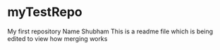# myTestRepo
My first repository
Name Shubham 
This is a readme file which is being edited to view how merging works
